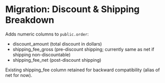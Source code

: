# Migration: Discount & Shipping Breakdown

Adds numeric columns to `public.order`:
- discount_amount (total discount in dollars)
- shipping_fee_gross (pre-discount shipping; currently same as net if shipping non-discountable)
- shipping_fee_net (post-discount shipping)

Existing shipping_fee column retained for backward compatibility (alias of net for now).
